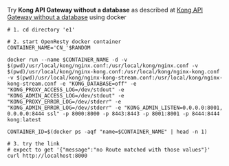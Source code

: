 Try **Kong API Gateway without a database** as described at [Kong API Gateway without a database](https://hub.docker.com/_/kong) using docker

```
# 1. cd directory 'e1'

# 2. start OpenResty docker container
CONTAINER_NAME='CN_'$RANDOM

docker run --name $CONTAINER_NAME -d -v $(pwd)/usr/local/kong/nginx.conf:/usr/local/kong/nginx.conf -v $(pwd)/usr/local/kong/nginx-kong.conf:/usr/local/kong/nginx-kong.conf -v $(pwd)/usr/local/kong/nginx-kong-stream.conf:/usr/local/kong/nginx-kong-stream.conf -e "KONG_DATABASE=off" -e "KONG_PROXY_ACCESS_LOG=/dev/stdout" -e "KONG_ADMIN_ACCESS_LOG=/dev/stdout" -e "KONG_PROXY_ERROR_LOG=/dev/stderr" -e "KONG_ADMIN_ERROR_LOG=/dev/stderr" -e "KONG_ADMIN_LISTEN=0.0.0.0:8001, 0.0.0.0:8444 ssl" -p 8000:8000 -p 8443:8443 -p 8001:8001 -p 8444:8444 kong:latest

CONTAINER_ID=$(docker ps -aqf "name=$CONTAINER_NAME" | head -n 1)

# 3. try the link
# expect to get '{"message":"no Route matched with those values"}'
curl http://localhost:8000

```